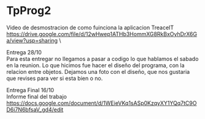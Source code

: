 # TpProg2
Video de desmostracion de como fuinciona la aplicacion TreaceIT
https://drive.google.com/file/d/12wHwep1ATHb3HommXG8RkBxOyhDrX6Ga/view?usp=sharing
\

Entrega 28/10 \
Para esta entregar no llegamos a pasar a codigo lo que hablamos el sabado en la reunion. Lo que hicimos fue hacer el diseño del programa, con la relacion entre objetos. Dejamos una foto con el diseño, que nos gustaria que revises para ver si esta bien o no.

Entrega Final 16/10 \
Informe final del trabajo \
https://docs.google.com/document/d/1WEieVKq1sASp0KzqyXY1YQq7tC9OD6i7N6bfsaV_gd4/edit
